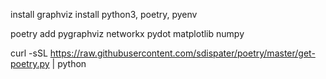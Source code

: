 install graphviz
install python3, poetry, pyenv

poetry add pygraphviz networkx pydot matplotlib numpy

curl -sSL https://raw.githubusercontent.com/sdispater/poetry/master/get-poetry.py | python
